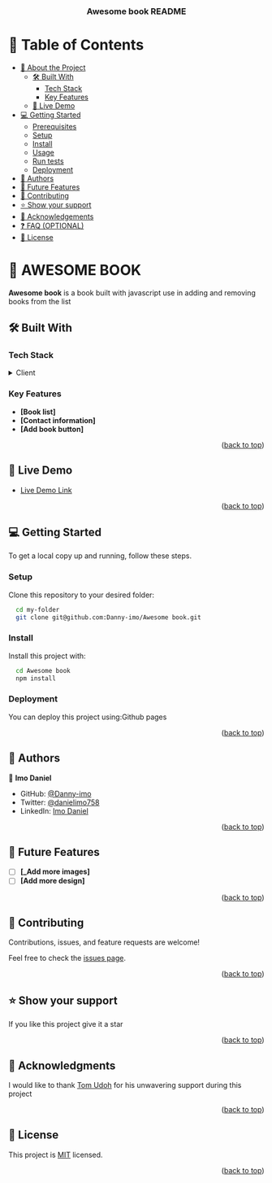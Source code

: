 <a name="readme-top"></a>



<div align="center">

  <h3><b>Awesome book README</b></h3>

</div>


# 📗 Table of Contents

- [📖 About the Project](#about-project)
  - [🛠 Built With](#built-with)
    - [Tech Stack](#tech-stack)
    - [Key Features](#key-features)
  - [🚀 Live Demo](#live-demo)
- [💻 Getting Started](#getting-started)
  - [Prerequisites](#prerequisites)
  - [Setup](#setup)
  - [Install](#install)
  - [Usage](#usage)
  - [Run tests](#run-tests)
  - [Deployment](#deployment)
- [👥 Authors](#authors)
- [🔭 Future Features](#future-features)
- [🤝 Contributing](#contributing)
- [⭐️ Show your support](#support)
- [🙏 Acknowledgements](#acknowledgements)
- [❓ FAQ (OPTIONAL)](#faq)
- [📝 License](#license)

<!-- PROJECT DESCRIPTION -->

# 📖 AWESOME BOOK <a name="about-project"></a>


**Awesome book** is a book built with javascript use in adding and removing books from the list

## 🛠 Built With <a name="built-with"></a>

### Tech Stack <a name="tech-stack"></a>


<details>
  <summary>Client</summary>
  <ul>
    <li><a href="https://www.javascript.com/">Vanila Javascript</a></li>
  </ul>
</details>



### Key Features <a name="key-features"></a>

- **[Book list]**
- **[Contact information]**
- **[Add book button]**

<p align="right">(<a href="#readme-top">back to top</a>)</p>


## 🚀 Live Demo <a name="live-demo"></a>

- [Live Demo Link](https://danny-imo.github.io/Awesome-Book/)

<p align="right">(<a href="#readme-top">back to top</a>)</p>


## 💻 Getting Started <a name="getting-started"></a>

To get a local copy up and running, follow these steps.


### Setup

Clone this repository to your desired folder:


```sh
  cd my-folder
  git clone git@github.com:Danny-imo/Awesome book.git
```


### Install

Install this project with:



```sh
  cd Awesome book
  npm install
```


### Deployment

You can deploy this project using:Github pages


<p align="right">(<a href="#readme-top">back to top</a>)</p>


## 👥 Authors <a name="authors"></a>


👤 **Imo Daniel**

- GitHub: [@Danny-imo](https://github.com/Danny-imo)
- Twitter: [@danielimo758](https://twitter.com/danielimo758)
- LinkedIn: [Imo Daniel](https://linkedin.com/in/imo-daniel-b15585167)


<p align="right">(<a href="#readme-top">back to top</a>)</p>


## 🔭 Future Features <a name="future-features"></a>

- [ ] **[_Add more images]**
- [ ] **[Add more design]**

<p align="right">(<a href="#readme-top">back to top</a>)</p>


## 🤝 Contributing <a name="contributing"></a>

Contributions, issues, and feature requests are welcome!

Feel free to check the [issues page](../../issues/).

<p align="right">(<a href="#readme-top">back to top</a>)</p>


## ⭐️ Show your support <a name="support"></a>

If you like this project give it a star

<p align="right">(<a href="#readme-top">back to top</a>)</p>


## 🙏 Acknowledgments <a name="acknowledgements"></a>

I would like to thank [Tom Udoh](https://github.com/tomdan-ai) for his unwavering support during this project

<p align="right">(<a href="#readme-top">back to top</a>)</p>




## 📝 License <a name="license"></a>

This project is [MIT](./MIT.md) licensed.


<p align="right">(<a href="#readme-top">back to top</a>)</p>
